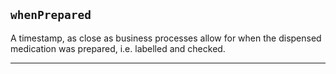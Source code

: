 ## `whenPrepared`

A timestamp, as close as business processes allow for when the dispensed medication was prepared, i.e. labelled and checked.

---
